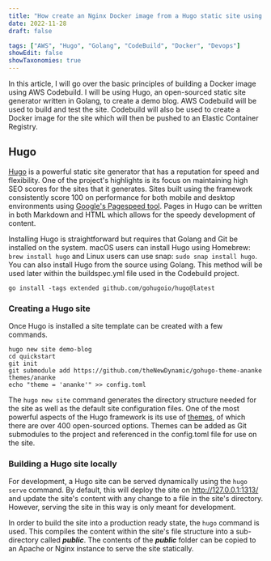 ```yaml
---
title: "How create an Nginx Docker image from a Hugo static site using AWS CodeBuild"
date: 2022-11-28
draft: false

tags: ["AWS", "Hugo", "Golang", "CodeBuild", "Docker", "Devops"]
showEdit: false
showTaxonomies: true
---
```


In this article, I will go over the basic principles of building a Docker image using AWS Codebuild. I will be using Hugo, an open-sourced static site generator written in Golang, to create a demo blog. AWS Codebuild will be used to build and test the site. Codebuild will also be used to create a Docker image for the site which will then be pushed to an Elastic Container Registry. 

## Hugo

[Hugo](https://gohugo.io ) is a powerful static site generator that has a reputation for speed and flexibility. One of the project's highlights is its focus on maintaining high SEO scores for the sites that it generates. Sites built using the framework consistently score 100 on performance for both mobile and desktop environments using [Google's Pagespeed tool](https://pagespeed.web.dev/). Pages in Hugo can be written in both Markdown and HTML which allows for the speedy development of content. 

Installing Hugo is straightforward but requires that Golang and Git be installed on the system. macOS users can install Hugo using Homebrew: 
`brew install hugo` and Linux users can use snap: `sudo snap install hugo`. You can also install Hugo from the source using Golang. This method will be used later within the buildspec.yml file used in the Codebuild project.
```
go install -tags extended github.com/gohugoio/hugo@latest
```

### Creating a Hugo site

Once Hugo is installed a site template can be created with a few commands. 

```
hugo new site demo-blog
cd quickstart
git init
git submodule add https://github.com/theNewDynamic/gohugo-theme-ananke themes/ananke
echo "theme = 'ananke'" >> config.toml
```

The `hugo new site` command generates the directory structure needed for the site as well as the default site configuration files. One of the most powerful aspects of the Hugo framework is its use of [themes](https://themes.gohugo.io), of which there are over 400 open-sourced options. Themes can be added as Git submodules to the project and referenced in the config.toml file for use on the site. 

### Building a Hugo site locally 

For development, a Hugo site can be served dynamically using the `hugo serve` command. By default, this will deploy the site on http://127.0.0.1:1313/ and update the site's content with any change to a file in the site's directory. However, serving the site in this way is only meant for development.

In order to build the site into a production ready state, the `hugo` command is used. This compiles the content within the site's file structure into a sub-directory called ***public***. The contents of the ***public*** folder can be copied to an Apache or Nginx instance to serve the site statically. 
